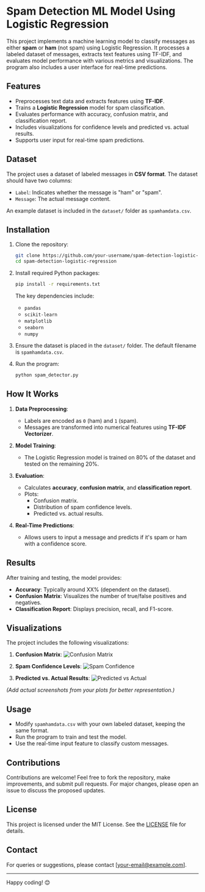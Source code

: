 # Spam Detection ML Model Using Logistic Regression

This project implements a machine learning model to classify messages as either **spam** or **ham** (not spam) using Logistic Regression. It processes a labeled dataset of messages, extracts text features using TF-IDF, and evaluates model performance with various metrics and visualizations. The program also includes a user interface for real-time predictions.

## Features
- Preprocesses text data and extracts features using **TF-IDF**.
- Trains a **Logistic Regression** model for spam classification.
- Evaluates performance with accuracy, confusion matrix, and classification report.
- Includes visualizations for confidence levels and predicted vs. actual results.
- Supports user input for real-time spam predictions.

## Dataset
The project uses a dataset of labeled messages in **CSV format**. The dataset should have two columns:
- `Label`: Indicates whether the message is "ham" or "spam".
- `Message`: The actual message content.

An example dataset is included in the `dataset/` folder as `spamhamdata.csv`.

## Installation

1. Clone the repository:
    ```bash
    git clone https://github.com/your-username/spam-detection-logistic-regression.git
    cd spam-detection-logistic-regression
    ```

2. Install required Python packages:
    ```bash
    pip install -r requirements.txt
    ```

    The key dependencies include:
    - `pandas`
    - `scikit-learn`
    - `matplotlib`
    - `seaborn`
    - `numpy`

3. Ensure the dataset is placed in the `dataset/` folder. The default filename is `spamhamdata.csv`.

4. Run the program:
    ```bash
    python spam_detector.py
    ```

## How It Works

1. **Data Preprocessing**:
    - Labels are encoded as `0` (ham) and `1` (spam).
    - Messages are transformed into numerical features using **TF-IDF Vectorizer**.

2. **Model Training**:
    - The Logistic Regression model is trained on 80% of the dataset and tested on the remaining 20%.

3. **Evaluation**:
    - Calculates **accuracy**, **confusion matrix**, and **classification report**.
    - Plots:
        - Confusion matrix.
        - Distribution of spam confidence levels.
        - Predicted vs. actual results.

4. **Real-Time Predictions**:
    - Allows users to input a message and predicts if it's spam or ham with a confidence score.

## Results
After training and testing, the model provides:
- **Accuracy**: Typically around XX% (dependent on the dataset).
- **Confusion Matrix**: Visualizes the number of true/false positives and negatives.
- **Classification Report**: Displays precision, recall, and F1-score.

## Visualizations
The project includes the following visualizations:
1. **Confusion Matrix**:
   ![Confusion Matrix](confusion_matrix_example.png)

2. **Spam Confidence Levels**:
   ![Spam Confidence](spam_confidence_example.png)

3. **Predicted vs. Actual Results**:
   ![Predicted vs Actual](predicted_vs_actual_example.png)

*(Add actual screenshots from your plots for better representation.)*

## Usage
- Modify `spamhamdata.csv` with your own labeled dataset, keeping the same format.
- Run the program to train and test the model.
- Use the real-time input feature to classify custom messages.

## Contributions
Contributions are welcome! Feel free to fork the repository, make improvements, and submit pull requests. For major changes, please open an issue to discuss the proposed updates.

## License
This project is licensed under the MIT License. See the [LICENSE](LICENSE) file for details.

## Contact
For queries or suggestions, please contact [your-email@example.com].

---

Happy coding! 😊
